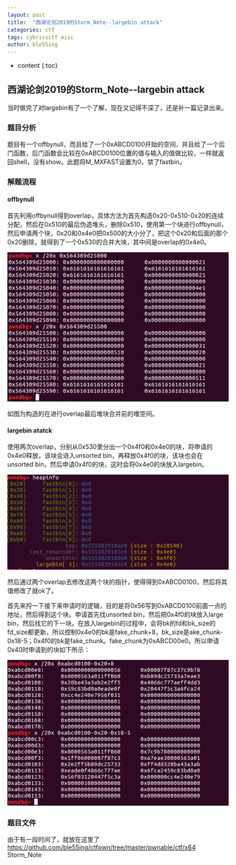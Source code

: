 ```yaml
---
layout: post
title:  "西湖论剑2019的Storm_Note--largebin attack"
categories: ctf
tags: cybricsctf misc
author: ble55ing
---
```


* content
{:toc}

## 西湖论剑2019的Storm_Note--largebin attack

当时做完了对largebin有了一个了解，现在又记得不深了，还是补一篇记录出来。

### 题目分析

题目有一个offbynull，而且给了一个0xABCD0100开始的空间，并且给了一个后门函数，后门函数会比较在0xABCD0100位置的值与输入的值做比较，一样就返回shell，没有show。此题将M_MXFAST设置为0，禁了fastbin。 

### 解题流程

#### offbynull

首先利用offbynull得到overlap，具体方法为首先构造0x20-0x510-0x20的连续分配，然后在0x510的最后伪造堆头，删除0x510，使用第一个块进行offbynull，然后申请两个块，0x20和0x4e0把0x500的大小分了，把这个0x20和后面的那个0x20删除，就得到了一个0x530的合并大块，其中间是overlap的0x4e0。

![](https://raw.githubusercontent.com/ble55ing/PicGo/master/%E5%BE%AE%E4%BF%A1%E6%88%AA%E5%9B%BE_20190726192105.png)

如图为构造的在进行overlap最后堆块合并前的堆空间。

#### largebin atatck

使用两次overlap，分别从0x530里分出一个0x4f0和0x4e0的块，将申请的0x4e0释放，该块会进入unsorted bin，再释放0x4f0的块，该块也会在unsorted bin，然后申请0x4f0的块，这时会将0x4e0的块放入largebin。

![](https://raw.githubusercontent.com/ble55ing/PicGo/master/%E5%BE%AE%E4%BF%A1%E6%88%AA%E5%9B%BE_20190726201059.png)

然后通过两个overlap去修改这两个块的指针，使得得到0xABCD0100，然后将其值修改了就ok了。

首先来捋一下接下来申请时的逻辑，目的是将0x56写到0xABCD0100前面一点的地址，然后得到这个块。申请首先找unsorted bin，然后把0x4f0的块放入large bin，然后找它的下一块。在放入largebin的过程中，会将bk的fd和bk_size的fd_size都更新，所以控制0x4e0的bk是fake_chunk+8，bk_size是ake_chunk-0x18-5；0x4f0的bk是fake_chunk。fake_chunk为0xABCD00e0。所以申请0x40时申请到的块如下所示：

![](https://raw.githubusercontent.com/ble55ing/PicGo/master/%E5%BE%AE%E4%BF%A1%E6%88%AA%E5%9B%BE_20190726205111.png)

### 题目文件

由于有一段时间了，就放在这里了<https://github.com/ble55ing/ctfpwn/tree/master/pwnable/ctf/x64> Storm_Note
